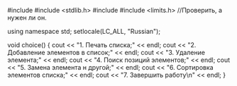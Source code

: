#include <iostream>
#include <stdlib.h>
#include <cstring>
#include <limits.h> //Проверить, а нужен ли он.

using namespace std;
setlocale(LC_ALL, "Russian");

void choice()
{
   cout << "1. Печать списка;" << endl;
   cout << "2. Добавление элементов в список;" << endl;
   cout << "3. Удаление элемента;" << endl;
   cout << "4. Поиск позиций элементов;" << endl;
   cout << "5. Замена элемента н другой;" << endl;
   cout << "6. Сортировка элементов списка;" << endl;
   cout << "7. Завершить работу\n" << endl;
}

